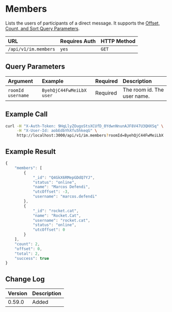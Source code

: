 # Members

Lists the users of participants of a direct message. It supports the [Offset, Count, and Sort Query Parameters](../../other-important-endpoints/offset-and-count-and-sort-info.md).

| URL | Requires Auth | HTTP Method |
| :--- | :--- | :--- |
| `/api/v1/im.members` | `yes` | `GET` |

## Query Parameters

| Argument | Example | Required | Description |
| :--- | :--- | :--- | :--- |
| `roomId`    `username` | `ByehQjC44FwMeiLbX`    `user` | Required | The room id.    The user name. |

## Example Call

```bash
curl -H "X-Auth-Token: 9HqLlyZOugoStsXCUfD_0YdwnNnunAJF8V47U3QHXSq" \
     -H "X-User-Id: aobEdbYhXfu5hkeqG" \
     http://localhost:3000/api/v1/im.members?roomId=ByehQjC44FwMeiLbX
```

## Example Result

```javascript
{
    "members": [
        {
            "_id": "Q4GkX6RMepGDdQ7YJ",
            "status": "online",
            "name": "Marcos Defendi",
            "utcOffset": -3,
            "username": "marcos.defendi"
        },
        {
            "_id": "rocket.cat",
            "name": "Rocket.Cat",
            "username": "rocket.cat",
            "status": "online",
            "utcOffset": 0
        }
    ],
    "count": 2,
    "offset": 0,
    "total": 2,
    "success": true
}
```

## Change Log

| Version | Description |
| :--- | :--- |
| 0.59.0 | Added |

